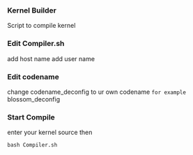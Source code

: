 ### Kernel Builder
Script to compile kernel 

### Edit Compiler.sh
add host name 
add user name

### Edit codename
change codename_deconfig to ur own codename
`for example`
blossom_deconfig

### Start Compile
enter your kernel source then 
```cmd
bash Compiler.sh
```

